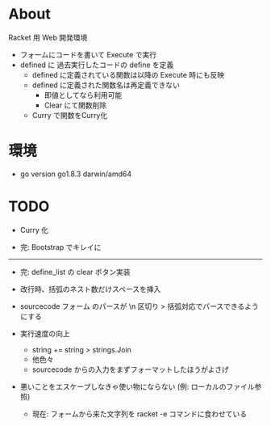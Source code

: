 # About

Racket 用 Web 開発環境

- フォームにコードを書いて Execute で実行
- defined に 過去実行したコードの define を定義
  - defined に定義されている関数は以降の Execute 時にも反映
  - defined に定義された関数名は再定義できない
    - 即値としてなら利用可能
    - Clear にて関数削除
  - Curry で関数をCurry化

# 環境

- go version go1.8.3 darwin/amd64

# TODO

- Curry 化

- 完: Bootstrap でキレイに

---

- 完: define_list の clear ボタン実装

- 改行時、括弧のネスト数だけスペースを挿入

- sourcecode フォーム のパースが \n 区切り > 括弧対応でパースできるようにする

- 実行速度の向上
  - string += string > strings.Join
  - 他色々
  - sourcecode からの入力をまずフォーマットしたほうがよさげ

- 悪いことをエスケープしなきゃ使い物にならない (例: ローカルのファイル参照)
  - 現在: フォームから来た文字列を racket -e コマンドに食わせている
